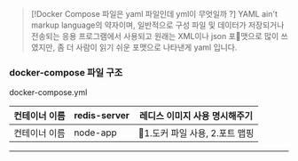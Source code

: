 

> [!Docker Compose 파일은 yaml 파일인데 yml이 무엇일까 ?] 
> YAML ain't markup language의 약자이며,
일반적으로 구성 파일 및 데이터가 저장되거나 전송되는 응용 프로그램에서 사용되고
원래는 XML이나 json 포맷으로 많이 쓰였지만,
좀 더 사람이 읽기 쉬운 포맷으로 나타낸게 yaml 입니다.


### docker-compose 파일 구조

docker-compose.yml

| 컨테이너 이름 | redis-server | 레디스 이미지 사용 명시해주기      |
| ------- | ------------ | --------------------- |
| 컨테이너 이름 | node-app     | 1.도커 파일 사용, 2.포트 맵핑  |





---

 